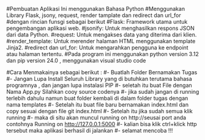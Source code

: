 #Pembuatan Aplikasi Ini menggunakan Bahasa Python
#Menggunakan Library Flask, jsony, request, render tamplate dan redirect dan url_for
#dengan rincian funsgi sebagai berikut
#Flask: Framework utama untuk pengembangan aplikasi web.
#jsonify: Untuk menghasilkan respons JSON dari data Python.
#request: Untuk mengakses data yang diterima dari klien.
#render_template: Untuk merender halaman HTML menggunakan template Jinja2.
#redirect dan url_for: Untuk mengarahkan pengguna ke endpoint atau halaman tertentu.
#Pada program ini menggunakan python version 3.12 dan pip version 24.0 , menggunakan visual studio code 

#Cara Menmakainya sebagai berikut :
#- Buatlah Folder Bernamakan Tugas
#- Jangan Lupa Install Seluruh Library yang di butuhkan terutama bahasa programnya , dan jangan lupa instalasi PIP
#- seletah itu buat File dengan Nama App.py Silahkan cooy source codenya
#- jika sudah jangan di running terlebih dahulu namun buat folder kembali di dalam folder tugas dengan nama templates
#- Setelah itu buat file baru bernamakan index.html dan copy sesuai dengan file git index.html
#- Setelah itu jika sudah semua klik running 
#- maka di situ akan muncul running on http://seusai port anda contohnya Running on http://127.0.0.1:5000
#- kalian bisa klik ctrl+klick http tersebut maka aplikasi berhasil di jalankan
#- selamat mencoba !!!
